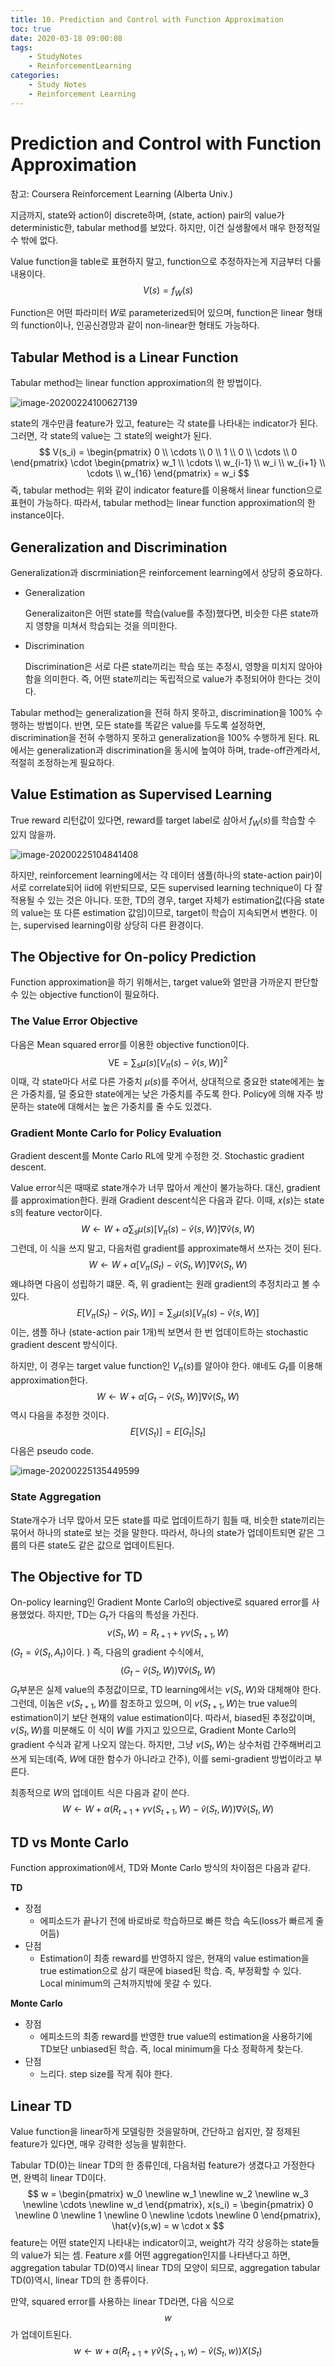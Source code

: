 ```yaml
---
title: 10. Prediction and Control with Function Approximation
toc: true
date: 2020-03-18 09:00:08
tags:
	- StudyNotes
	- ReinforcementLearning
categories:
	- Study Notes
	- Reinforcement Learning
---
```




# Prediction and Control with Function Approximation



참고: Coursera Reinforcement Learning (Alberta Univ.)

지금까지, state와 action이 discrete하며, (state, action) pair의 value가 deterministic한, tabular method를 보았다. 하지만, 이건 실생활에서 매우 한정적일 수 밖에 없다.

Value function을 table로 표현하지 말고, function으로 추정하자는게 지금부터 다룰 내용이다.
$$
V(s) = f_W(s)
$$


Function은 어떤 파라미터 $W$로 parameterized되어 있으며, function은 linear 형태의 function이나, 인공신경망과 같이 non-linear한 형태도 가능하다.



## Tabular Method is a Linear Function

Tabular method는 linear function approximation의 한 방법이다.

![image-20200224100627139](https://raw.githubusercontent.com/wayexists02/my-study-note/image/typora/image/image-20200224100627139.png)

state의 개수만큼 feature가 있고, feature는 각 state를 나타내는 indicator가 된다. 그러면, 각 state의 value는 그 state의 weight가 된다.
$$
V(s_i) = \begin{pmatrix}
0 \\
\cdots \\
0 \\
1 \\
0 \\
\cdots \\
0
\end{pmatrix} \cdot
\begin{pmatrix}
w_1 \\
\cdots \\
w_{i-1} \\
w_i \\
w_{i+1} \\
\cdots \\
w_{16}
\end{pmatrix} = w_i
$$
즉, tabular method는 위와 같이 indicator feature를 이용해서 linear function으로 표현이 가능하다. 따라서, tabular method는 linear function approximation의 한 instance이다.



## Generalization and Discrimination

Generalization과 discrminiation은 reinforcement learning에서 상당히 중요하다.

- Generalization

  Generalizaiton은 어떤 state를 학습(value를 추정)했다면, 비슷한 다른 state까지 영향을 미쳐서 학습되는 것을 의미한다.

- Discrimination

  Discrimination은 서로 다른 state끼리는 학습 또는 추정시, 영향을 미치지 않아야 함을 의미한다. 즉, 어떤 state끼리는 독립적으로 value가 추정되어야 한다는 것이다.



Tabular method는 generalization을 전혀 하지 못하고, discrimination을 100% 수행하는 방법이다. 반면, 모든 state를 똑같은 value를 두도록 설정하면, discrimination을 전혀 수행하지 못하고 generalization을 100% 수행하게 된다. RL에서는 generalization과 discrimination을 동시에 높여야 하며, trade-off관계라서, 적절히 조정하는게 필요하다.



## Value Estimation as Supervised Learning

True reward 리턴값이 있다면, reward를 target label로 삼아서 $f_W(s)$를 학습할 수 있지 않을까.

![image-20200225104841408](https://raw.githubusercontent.com/wayexists02/my-study-note/image/typora/image/image-20200225104841408.png)

하지만, reinforcement learning에서는 각 데이터 샘플(하나의 state-action pair)이 서로 correlate되어 iid에 위반되므로, 모든 supervised learning technique이 다 잘 적용될 수 있는 것은 아니다. 또한, TD의 경우, target 자체가 estimation값(다음 state의 value는 또 다른 estimation 값임)이므로, target이 학습이 지속되면서 변한다. 이는, supervised learning이랑 상당히 다른 환경이다.



## The Objective for On-policy Prediction

Function approximation을 하기 위해서는, target value와 얼만큼 가까운지 판단할 수 있는 objective function이 필요하다. 



### The Value Error Objective

다음은 Mean squared error를 이용한 objective function이다.
$$
\text{VE} = \sum_s \mu(s)[V_{\pi}(s) - \hat{v}(s, W)]^2
$$
이때, 각 state마다 서로 다른 가중치 $\mu(s)$를 주어서, 상대적으로 중요한 state에게는 높은 가중치를, 덜 중요한 state에게는 낮은 가중치를 주도록 한다. Policy에 의해 자주 방문하는 state에 대해서는 높은 가중치를 줄 수도 있겠다.



### Gradient Monte Carlo for Policy Evaluation

Gradient descent를 Monte Carlo RL에 맞게 수정한 것. Stochastic gradient descent.

Value error식은 때때로 state개수가 너무 많아서 계산이 불가능하다. 대신, gradient를 approximation한다. 원래 Gradient descent식은 다음과 같다. 이때, $x(s)$는 state $s$의 feature vector이다.
$$
W \leftarrow W + \alpha \sum_s \mu(s)[V_{\pi}(s) - \hat{v}(s,W)] \nabla \hat{v}(s, W)
$$
그런데, 이 식을 쓰지 말고, 다음처럼 gradient를 approximate해서 쓰자는 것이 된다.
$$
W \leftarrow W + \alpha [V_{\pi}(S_t) - \hat{v}(S_t, W)] \nabla \hat{v}(S_t, W)
$$
왜냐하면 다음이 성립하기 떄문. 즉, 위 gradient는 원래 gradient의 추정치라고 볼 수 있다.
$$
E[V_{\pi}(S_t) - \hat{v}(S_t,W)] = \sum_s \mu(s)[V_{\pi}(s) - \hat{v}(s,W)]
$$
이는, 샘플 하나 (state-action pair 1개)씩 보면서 한 번 업데이트하는 stochastic gradient descent 방식이다.

하지만, 이 경우는 target value function인 $V_{\pi}(s)$를 알아야 한다. 얘네도 $G_t$를 이용해 approximation한다.
$$
W \leftarrow W + \alpha [G_t - \hat{v}(S_t,W)] \nabla \hat{v}(S_t,W)
$$
역시 다음을 추정한 것이다.
$$
E[V(S_t)] = E[G_t|S_t]
$$
다음은 pseudo code.

![image-20200225135449599](https://raw.githubusercontent.com/wayexists02/my-study-note/image/typora/image/image-20200225135449599.png)



### State Aggregation

State개수가 너무 많아서 모든 state를 따로 업데이트하기 힘들 때, 비슷한 state끼리는 묶어서 하나의 state로 보는 것을 말한다. 따라서, 하나의 state가 업데이트되면 같은 그룹의 다른 state도 같은 값으로 업데이트된다.



## The Objective for TD

On-policy learning인 Gradient Monte Carlo의 objective로 squared error를 사용했었다. 하지만, TD는 $G_t$가 다음의 특성을 가진다.
$$
v(S_t, W) = R_{t+1} + \gamma v(S_{t+1}, W)
$$
($G_t = \hat{v}(S_t, A_t)$이다. ) 즉, 다음의 gradient 수식에서,
$$
(G_t - \hat{v}(S_{t}, W)) \nabla \hat{v}(S_{t}, W)
$$
$G_t$부분은 실제 value의 추정값이므로, TD learning에서는 $v(S_t,W)$와 대체해야 한다. 그런데, 이놈은 $v(S_{t+1}, W)$를 참조하고 있으며, 이 $v(S_{t+1}, W)$는 true value의 estimation이기 보단 현재의 value estimation이다. 따라서, biased된 추정값이며, $v(S_t, W)$를 미분해도 이 식이 $W$를 가지고 있으므로, Gradient Monte Carlo의 gradient 수식과 같게 나오지 않는다. 하지만, 그냥 $v(S_t, W)$는 상수처럼 간주해버리고 쓰게 되는데(즉, $W$에 대한 함수가 아니라고 간주), 이를 semi-gradient 방법이라고 부른다.

최종적으로 $W$의 업데이트 식은 다음과 같이 쓴다.
$$
W \leftarrow W + \alpha(R_{t+1} + \gamma v(S_{t+1}, W) - \hat{v}(S_t,W)) \nabla \hat{v}(S_t, W)
$$



## TD vs Monte Carlo

Function approximation에서, TD와 Monte Carlo 방식의 차이점은 다음과 같다.



**TD**

- 장점
  - 에피소드가 끝나기 전에 바로바로 학습하므로 빠른 학습 속도(loss가 빠르게 줄어듬)
- 단점
  - Estimation이 최종 reward를 반영하지 않은, 현재의 value estimation을 true estimation으로 삼기 때문에 biased된 학습. 즉, 부정확할 수 있다. Local minimum의 근처까지밖에 못갈 수 있다.



**Monte Carlo**

- 장점
  - 에피소드의 최종 reward를 반영한 true value의 estimation을 사용하기에 TD보단 unbiased된 학습. 즉, local minimum을 다소 정확하게 찾는다.
- 단점
  - 느리다. step size를 작게 줘야 한다.



## Linear TD

Value function을 linear하게 모델링한 것을말하며, 간단하고 쉽지만, 잘 정제된 feature가 있다면, 매우 강력한 성능을 발휘한다.

Tabular TD(0)는 linear TD의 한 종류인데, 다음처럼 feature가 생겼다고 가정한다면, 완벽히 linear TD이다.
$$
w = \begin{pmatrix}
w_0 \newline 
w_1 \newline 
w_2 \newline 
w_3 \newline 
\cdots \newline 
w_d
\end{pmatrix},
x(s_i) = \begin{pmatrix}
0 \newline 
0 \newline 
1 \newline 
0 \newline 
\cdots \newline 
0
\end{pmatrix},
\hat{v}(s,w) = w \cdot x
$$
feature는 어떤 state인지 나타내는 indicator이고, weight가 각각 상응하는 state들의 value가 되는 셈. Feature $x$를 어떤 aggregation인지를 나타낸다고 하면, aggregation tabular TD(0)역시 linear TD의 모양이 되므로, aggregation tabular TD(0)역시, linear TD의 한 종류이다.

만약, squared error를 사용하는 linear TD라면, 다음 식으로 $$w$$가 업데이트된다.
$$
w \leftarrow w + \alpha (R_{t+1} + \gamma \hat{v}(S_{t+1}, w) - \hat{v}(S_t, w)) X(S_t)
$$
